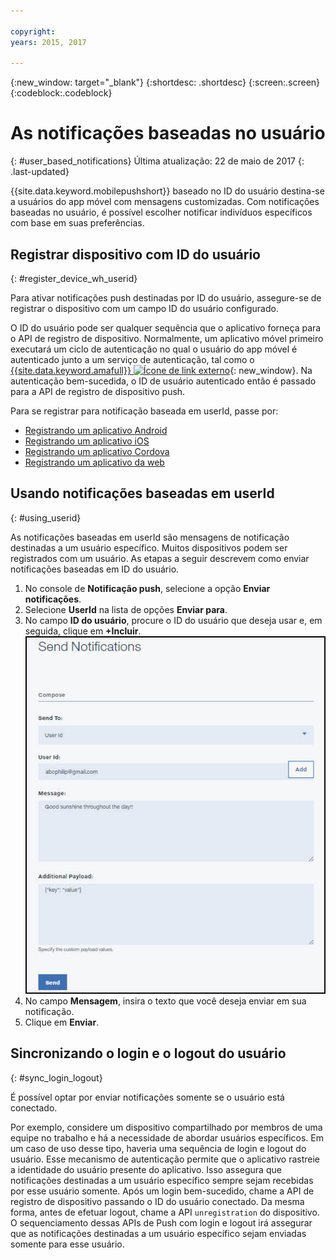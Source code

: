 ```yaml
---

copyright:
years: 2015, 2017

---
```


{:new_window: target="_blank"}
{:shortdesc: .shortdesc}
{:screen:.screen}
{:codeblock:.codeblock}

# As notificações baseadas no usuário
{: #user_based_notifications}
Última atualização: 22 de maio de 2017
{: .last-updated}

{{site.data.keyword.mobilepushshort}} baseado no ID do usuário destina-se a usuários do app móvel com mensagens customizadas. Com
notificações baseadas no usuário, é possível escolher notificar indivíduos
específicos com base em suas preferências.

## Registrar dispositivo com ID do usuário
{: #register_device_wh_userid}

Para ativar notificações push destinadas por ID do usuário, assegure-se de registrar
o dispositivo com um campo ID do usuário configurado.     

O ID do usuário pode ser qualquer sequência que o aplicativo forneça para o API de registro de dispositivo. Normalmente, um aplicativo móvel primeiro executará um ciclo de autenticação no qual o usuário do app móvel é autenticado junto a um serviço de autenticação, tal como o [{{site.data.keyword.amafull}} ![Ícone de link externo](../../icons/launch-glyph.svg "External link icon")](https://console.ng.bluemix.net/docs/services/mobileaccess/index.html){: new_window}. Na autenticação bem-sucedida, o ID de usuário autenticado então é passado para a API de
registro de dispositivo push. 

Para se registrar para notificação baseada em userId, passe por:

- [Registrando um aplicativo Android](https://github.com/ibm-bluemix-mobile-services/bms-clientsdk-android-push/tree/Doc#register-for-notifications)
- [Registrando um aplicativo iOS](https://github.com/ibm-bluemix-mobile-services/bms-clientsdk-swift-push/tree/Doc#register-for-notifications)
- [Registrando um aplicativo Cordova](https://github.com/ibm-bluemix-mobile-services/bms-clientsdk-cordova-plugin-push/tree/Doc#register-for-notifications)
- [Registrando um aplicativo da web](https://github.com/ibm-bluemix-mobile-services/bms-clientsdk-javascript-webpush/blob/Doc/README.md#register-for-notifications)


## Usando notificações baseadas em userId
{: #using_userid}

As notificações baseadas em userId são mensagens de notificação destinadas a
um usuário específico. Muitos dispositivos podem ser
registrados com um usuário. As etapas a seguir descrevem como enviar notificações baseadas em ID do usuário.

1. No console de **Notificação push**, selecione a opção **Enviar notificações**.
1. Selecione **UserId** na lista de opções **Enviar para**.
1. No campo **ID do usuário**, procure o ID do usuário que deseja usar e, em seguida, clique em
**+Incluir**.![Tela de notificações](images/user_notification.jpg)
1. No campo **Mensagem**, insira o texto que você deseja enviar em sua notificação.
1. Clique em **Enviar**.


## Sincronizando o login e o logout do usuário 
{: #sync_login_logout}

É possível optar por enviar notificações somente se o usuário está conectado. 

Por exemplo, considere um dispositivo compartilhado por membros de uma equipe no trabalho e há a necessidade de abordar usuários específicos. Em
um caso de uso desse tipo, haveria uma sequência de login e logout do usuário. Esse
mecanismo de autenticação permite que o aplicativo rastreie a identidade do usuário
presente do aplicativo. Isso assegura que notificações destinadas a um usuário
específico sempre sejam recebidas por esse usuário somente. Após um login bem-sucedido,
chame a API de registro de dispositivo passando o ID do usuário conectado. Da mesma forma, antes de efetuar logout, chame a API `unregistration` do dispositivo. O
sequenciamento dessas APIs de Push com login e logout irá assegurar que as notificações destinadas a um usuário específico sejam enviadas somente para esse usuário.

